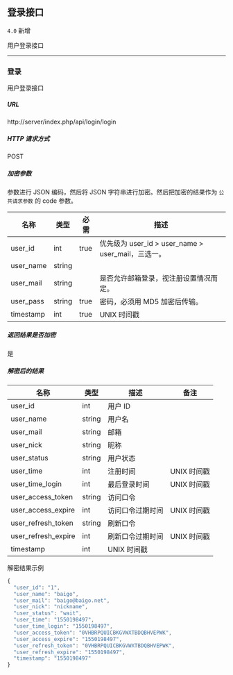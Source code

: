 ## 登录接口

`4.0` 新增

用户登录接口

----------

### 登录

用户登录接口

##### URL

http://server/index.php/api/login/login

##### HTTP 请求方式

POST

##### 加密参数

参数进行 JSON 编码，然后将 JSON 字符串进行加密。然后把加密的结果作为 `公共请求参数` 的 code 参数。

| 名称 | 类型 | 必需 | 描述 |
| - | - | - | - |
| user_id | int | true | 优先级为 user_id &gt; user_name &gt; user_mail，三选一。 |
| user_name | string | | |
| user_mail | string | | 是否允许邮箱登录，视注册设置情况而定。 |
| user_pass | string | true | 密码，必须用 MD5 加密后传输。 |
| timestamp | int | true | UNIX 时间戳 |

##### 返回结果是否加密

是

##### 解密后的结果

| 名称 | 类型 | 描述 | 备注 |
| - | - | - | - |
| user_id | int | 用户 ID |
| user_name | string | 用户名 | |
| user_mail | string | 邮箱 | |
| user_nick | string | 昵称 | |
| user_status | string | 用户状态 | |
| user_time | int | 注册时间 | UNIX 时间戳 |
| user_time_login | int | 最后登录时间 | UNIX 时间戳 |
| user_access_token | string | 访问口令 | |
| user_access_expire | int | 访问口令过期时间 | UNIX 时间戳 |
| user_refresh_token | string | 刷新口令 | |
| user_refresh_expire | int | 刷新口令过期时间 | UNIX 时间戳 |
| timestamp | int | UNIX 时间戳 | |

解密结果示例

``` javascript
{
  "user_id": "1",
  "user_name": "baigo",
  "user_mail": "baigo@baigo.net",
  "user_nick": "nickname",
  "user_status": "wait",
  "user_time": "1550198497",
  "user_time_login": "1550198497",
  "user_access_token": "0VHBRPQUICBKGVWXTBDQBHVEPWK",
  "user_access_expire": "1550198497",
  "user_refresh_token": "0VHBRPQUICBKGVWXTBDQBHVEPWK",
  "user_refresh_expire": "1550198497",
  "timestamp": "1550198497"
}
```
